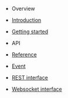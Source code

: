 * Overview
 * [Introduction](README.md)
 * [Getting started](basics.md)

* API
 * [Reference](api.md#vscp)
 * [Event](api.md#vscpevents)
 * [REST interface](api.md#vscp_dot_rest)
 * [Websocket interface](api.md#vscp_dot_ws)
